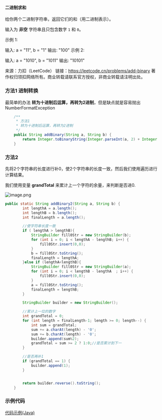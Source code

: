 #### 二进制求和

给你两个二进制字符串，返回它们的和（用二进制表示）。

输入为 **非空** 字符串且只包含数字 `1` 和 `0`。



示例 1:

输入: a = "11", b = "1"
输出: "100"
示例 2:

输入: a = "1010", b = "1011"
输出: "10101"

来源：力扣（LeetCode）
链接：https://leetcode.cn/problems/add-binary
著作权归领扣网络所有。商业转载请联系官方授权，非商业转载请注明出处。



### 方法1 进制转换

最简单的办法 **转为十进制后运算，再转为2进制**，但是缺点就是容易抛出 NumberFormatException

```Java
    /**
     * 方法1
     * 转为十进制后运算，再转为2进制
     */
    public String addBinary(String a, String b) {
        return Integer.toBinaryString(Integer.parseInt(a, 2) + Integer.parseInt(b, 2));
    }
```

### 方法2

​	先将2个字符串的长度进行补0，使2个字符串的长度一致，然后我们使用遍历进行计算结果。

我们使用变量 **grandTotal** 来累计上一个字符的余量，来判断是否进0.

   ![image.png](https://pic.leetcode-cn.com/1656926047-QoflLn-image.png)

```java
public static String addBinary2(String a, String b) {
        int lengthA = a.length();
        int lengthB = b.length();
        int finalLength = a.length();

        //使字符串长度一致
        if ( lengthA > lengthB){
            StringBuilder fill0Str = new StringBuilder(b);
            for (int i = 0; i < lengthA - lengthB; i++) {
                fill0Str.insert(0,0);
            }
            b = fill0Str.toString();
            finalLength = lengthA;
        }else if (lengthA<lengthB){
            StringBuilder fill0Str = new StringBuilder(a);
            for (int i = 0; i < lengthB - lengthA  ; i++) {
                fill0Str.insert(0,0);
            }
            a = fill0Str.toString();
            finalLength = lengthB;
        }

        StringBuilder builder = new StringBuilder();

        //累计上一位的数字
        int grandTotal = 0;
        for (int length = finalLength-1; length >= 0; length--) {
            int sum = grandTotal;
            sum += a.charAt(length) - '0';
            sum += b.charAt(length) - '0';
            builder.append(sum%2);
            grandTotal = sum >= 2 ? 1:0;//是否累计到下一
        }

        //是否再补1
        if (grandTotal == 1) {
            builder.append(1);
        }


        return builder.reverse().toString();
    }
```

### 示例代码

[代码示例(Java)](./Solution67.java)